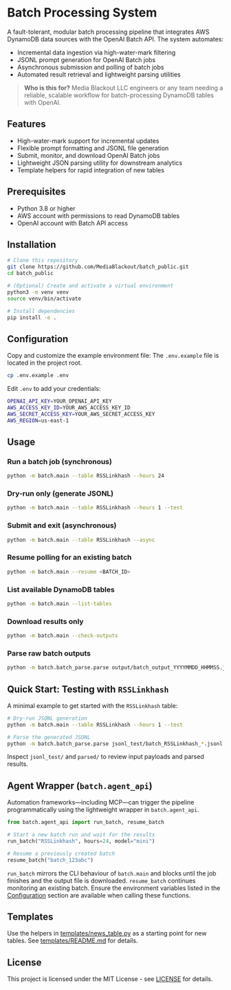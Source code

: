 # Batch Processing System

A fault-tolerant, modular batch processing pipeline that integrates AWS DynamoDB data sources with the OpenAI Batch API. The system automates:

- Incremental data ingestion via high-water-mark filtering
- JSONL prompt generation for OpenAI Batch jobs
- Asynchronous submission and polling of batch jobs
- Automated result retrieval and lightweight parsing utilities

> **Who is this for?** Media Blackout LLC engineers or any team needing a reliable, scalable workflow for batch-processing DynamoDB tables with OpenAI.

## Features

- High-water-mark support for incremental updates
- Flexible prompt formatting and JSONL file generation
- Submit, monitor, and download OpenAI Batch jobs
- Lightweight JSON parsing utility for downstream analytics
- Template helpers for rapid integration of new tables

## Prerequisites

- Python 3.8 or higher
- AWS account with permissions to read DynamoDB tables
- OpenAI account with Batch API access

## Installation

```bash
# Clone this repository
git clone https://github.com/MediaBlackout/batch_public.git
cd batch_public

# (Optional) Create and activate a virtual environment
python3 -m venv venv
source venv/bin/activate

# Install dependencies
pip install -e .
```

## Configuration

Copy and customize the example environment file:
The `.env.example` file is located in the project root.

```bash
cp .env.example .env
```

Edit `.env` to add your credentials:

```bash
OPENAI_API_KEY=YOUR_OPENAI_API_KEY
AWS_ACCESS_KEY_ID=YOUR_AWS_ACCESS_KEY_ID
AWS_SECRET_ACCESS_KEY=YOUR_AWS_SECRET_ACCESS_KEY
AWS_REGION=us-east-1
```

## Usage

### Run a batch job (synchronous)

```bash
python -m batch.main --table RSSLinkhash --hours 24
```

### Dry-run only (generate JSONL)

```bash
python -m batch.main --table RSSLinkhash --hours 1 --test
```

### Submit and exit (asynchronous)

```bash
python -m batch.main --table RSSLinkhash --async
```

### Resume polling for an existing batch

```bash
python -m batch.main --resume <BATCH_ID>
```

### List available DynamoDB tables

```bash
python -m batch.main --list-tables
```

### Download results only

```bash
python -m batch.main --check-outputs
```

### Parse raw batch outputs

```bash
python -m batch.batch_parse.parse output/batch_output_YYYYMMDD_HHMMSS.jsonl -o parsed/results.json
```

## Quick Start: Testing with `RSSLinkhash`

A minimal example to get started with the `RSSLinkhash` table:

```bash
# Dry-run JSONL generation
python -m batch.main --table RSSLinkhash --hours 1 --test

# Parse the generated JSONL
python -m batch.batch_parse.parse jsonl_test/batch_RSSLinkhash_*.jsonl -o parsed/rsslinkhash_test.json
```

Inspect `jsonl_test/` and `parsed/` to review input payloads and parsed results.

## Agent Wrapper (`batch.agent_api`)

Automation frameworks&mdash;including MCP&mdash;can trigger the pipeline
programmatically using the lightweight wrapper in `batch.agent_api`.

```python
from batch.agent_api import run_batch, resume_batch

# Start a new batch run and wait for the results
run_batch("RSSLinkhash", hours=24, model="mini")

# Resume a previously created batch
resume_batch("batch_123abc")
```

`run_batch` mirrors the CLI behaviour of `batch.main` and blocks until the job
finishes and the output file is downloaded. `resume_batch` continues monitoring
an existing batch. Ensure the environment variables listed in the
[Configuration](#configuration) section are available when calling these
functions.

## Templates

Use the helpers in [templates/news_table.py](templates/news_table.py) as a starting point for new tables. See [templates/README.md](templates/README.md) for details.

## License

This project is licensed under the MIT License - see [LICENSE](LICENSE) for details.
